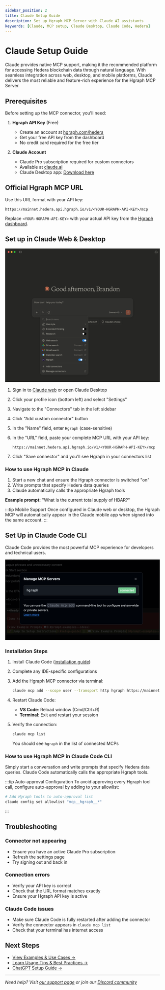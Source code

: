 ```yaml
---
sidebar_position: 2
title: Claude Setup Guide
description: Set up Hgraph MCP Server with Claude AI assistants
keywords: [Claude, MCP setup, Claude Desktop, Claude Code, Hedera]
---
```


# Claude Setup Guide

Claude provides native MCP support, making it the recommended platform for accessing Hedera blockchain data through natural language. With seamless integration across web, desktop, and mobile platforms, Claude delivers the most reliable and feature-rich experience for the Hgraph MCP Server.

## Prerequisites

Before setting up the MCP connector, you'll need:

1. **Hgraph API Key** (Free)
   - Create an account at [hgraph.com/hedera](https://hgraph.com/hedera)
   - Get your free API key from the dashboard
   - No credit card required for the free tier

2. **Claude Account**
   - Claude Pro subscription required for custom connectors
   - Available at [claude.ai](https://claude.ai)
   - Claude Desktop app: [Download here](https://claude.ai/download)

## Official Hgraph MCP URL

Use this URL format with your API key:

```text
https://mainnet.hedera.api.hgraph.io/v1/<YOUR-HGRAPH-API-KEY>/mcp
```

Replace `<YOUR-HGRAPH-API-KEY>` with your actual API key from the [Hgraph dashboard](https://dashboard.hgraph.com).

## Set up in Claude Web & Desktop

![Claude MCP Setup Screenshot - Shows the Connectors settings page with the Add custom connector dialog](./claude.png)

1. Sign in to [Claude web](https://claude.ai) or open Claude Desktop
2. Click your profile icon (bottom left) and select "Settings"
3. Navigate to the "Connectors" tab in the left sidebar
4. Click "Add custom connector" button
5. In the "Name" field, enter `Hgraph` (case-sensitive)
6. In the "URL" field, paste your complete MCP URL with your API key:

   ```text
   https://mainnet.hedera.api.hgraph.io/v1/<YOUR-HGRAPH-API-KEY>/mcp
   ```

7. Click "Save connector" and you'll see Hgraph in your connectors list

### How to use Hgraph MCP in Claude

1. Start a new chat and ensure the Hgraph connector is switched "on"
2. Write prompts that specify Hedera data queries
3. Claude automatically calls the appropriate Hgraph tools

**Example prompt:** "What is the current total supply of HBAR?"

:::tip Mobile Support
Once configured in Claude web or desktop, the Hgraph MCP will automatically appear in the Claude mobile app when signed into the same account.
:::

## Set Up in Claude Code CLI

Claude Code provides the most powerful MCP experience for developers and technical users.

![Claude Code MCP Setup Screenshot - Terminal showing the claude mcp add command](./claudecode.png)

### Installation Steps

1. Install Claude Code ([installation guide](https://docs.claude.com/en/docs/claude-code/getting-started))
2. Complete any IDE-specific configurations
3. Add the Hgraph MCP connector via terminal:

   ```bash
   claude mcp add --scope user --transport http hgraph https://mainnet.hedera.api.hgraph.io/v1/<HGRAPH-API-KEY>/mcp
   ```

4. Restart Claude Code:
   - **VS Code**: Reload window (Cmd/Ctrl+R)
   - **Terminal**: Exit and restart your session

5. Verify the connection:

   ```bash
   claude mcp list
   ```

   You should see `hgraph` in the list of connected MCPs

### How to use Hgraph MCP in Claude Code CLI

Simply start a conversation and write prompts that specify Hedera data queries. Claude Code automatically calls the appropriate Hgraph tools.

:::tip Auto-approval Configuration
To avoid approving every Hgraph tool call, configure auto-approval by adding to your allowlist:

```bash
# Add Hgraph tools to auto-approval list
claude config set allowlist "mcp__hgraph__*"
```
:::

## Troubleshooting

### Connector not appearing
- Ensure you have an active Claude Pro subscription
- Refresh the settings page
- Try signing out and back in

### Connection errors
- Verify your API key is correct
- Check that the URL format matches exactly
- Ensure your Hgraph API key is active

### Claude Code issues
- Make sure Claude Code is fully restarted after adding the connector
- Verify the connector appears in `claude mcp list`
- Check that your terminal has internet access

## Next Steps

- [View Examples & Use Cases →](/mcp-server/examples)
- [Learn Usage Tips & Best Practices →](/mcp-server/usage-guide)
- [ChatGPT Setup Guide →](/mcp-server/setup-chatgpt)

---

*Need help? Visit [our support page](/support) or join our [Discord community](https://discord.gg/dwxpRHHVWX)*
